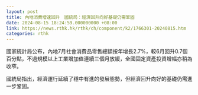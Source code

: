 ```yaml
---
layout: post
title: 內地消費增速回升　國統局：經濟回升向好基礎仍需鞏固
date: 2024-08-15 18:24:59.000000000 +08:00
link: https://news.rthk.hk/rthk/ch/component/k2/1766301-20240815.htm
categories: rthk
---
```


國家統計局公布，內地7月社會消費品零售總額按年增長2.7%，較6月回升0.7個百分點，不過規模以上工業增加值連續三個月放緩，全國固定資產投資增幅亦稍為收窄。

國統局指出，經濟運行延續了穩中有進的發展態勢，但經濟回升向好的基礎仍需進一步鞏固。
